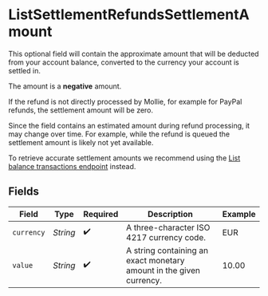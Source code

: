 # ListSettlementRefundsSettlementAmount

This optional field will contain the approximate amount that will be deducted from your account balance, converted
to the currency your account is settled in.

The amount is a **negative** amount.

If the refund is not directly processed by Mollie, for example for PayPal refunds, the settlement amount will be
zero.

Since the field contains an estimated amount during refund processing, it may change over time. For example, while
the refund is queued the settlement amount is likely not yet available.

To retrieve accurate settlement amounts we recommend using the
[List balance transactions endpoint](list-balance-transactions) instead.


## Fields

| Field                                                               | Type                                                                | Required                                                            | Description                                                         | Example                                                             |
| ------------------------------------------------------------------- | ------------------------------------------------------------------- | ------------------------------------------------------------------- | ------------------------------------------------------------------- | ------------------------------------------------------------------- |
| `currency`                                                          | *String*                                                            | :heavy_check_mark:                                                  | A three-character ISO 4217 currency code.                           | EUR                                                                 |
| `value`                                                             | *String*                                                            | :heavy_check_mark:                                                  | A string containing an exact monetary amount in the given currency. | 10.00                                                               |